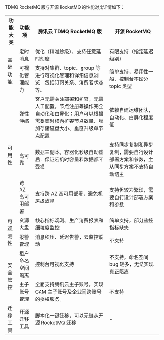 

TDMQ RocketMQ 版与开源 RocketMQ 的性能对比详情如下：
<table>
<tr>
<th>功能大类</th>
<th>功能项</th>
<th>腾讯云 TDMQ RocketMQ 版</th>
<th>开源 RocketMQ</th>
</tr>
<tr>
<td  rowspan="3">基础功能</td>
<tr>
<td>定时消息</td>
<td>优化（精准秒级），支持任意延时刻度</td>
<td>有限支持（指定延迟级别）</td>
</tr>
<tr>
<td>可视化管理能力</td>
<td>支持对集群、topic、group 等进行可视化管理和详细信息浏览，包括订阅关系、消费者状态等。</td>
<td>简单支持，易用性一般，控制台不区分 topic 类型</td>
</tr>
</tr>
<tr>
<td  rowspan="4">可用性</td>
<tr>
<td>弹性伸缩</td>
<td>客户无需关注部署和扩容，无需人工配置，节点注册等操作完全自动化和白屏化；用户可以根据需要随时横向扩容节点数量、增加存储磁盘大小、垂直升级单节点配置</td>
<td>依赖自建运维团队，自动化、白屏化程度低</td>
</tr>
<tr>
<td>高可靠</td>
<td>数据三副本，容器化秒级自动重启，保证宕机时容量和数据都不受损</td>
<td>支持同步复制和异步复制，需要自行设计部署方案和参数，主从同步方案不支持自动切主</td>
</tr>
<tr>
<td>跨 AZ 高可用部署</td>
<td>支持跨 AZ 高可用部署，避免机房级故障</td>
<td>支持但较为繁琐，需要自行设计部署方案和参数</td>
</tr>
</tr>
<tr>
<td  rowspan="3">可观测性</td>
<tr>
<td>资源大盘</td>
<td>核心指标观测、生产消费报表和细粒度监控</td>
<td>简单支持，部分监控指标缺失</td>
</tr>
<tr>
<td>报警管理</td>
<td>消息积压、延迟告警，云监控联动</td>
<td>不支持</td>
</tr>
</tr>
<tr>
<td  rowspan="3">安全管控</td>
<tr>
<td>租户命名空间隔离</td>
<td>控制台可视化支持</td>
<td>不支持，命名空间 bug 较多，无法实现真正隔离 </td>
</tr>
<tr>
<td>主子账号管理</td>
<td>全面支持腾讯云主子账号，实现 CAM 主子账号及企业间跨账号的授权服务。</td>
<td>不支持</td>
</tr>
</tr>
<tr>
<td>迁移工具</td>
<td>开源迁移工具</td>
<td>脚本化一键迁移，可以无缝从开源 RocketMQ 迁移</td>
<td>-</td>
</tr>
</table>
</escape>
